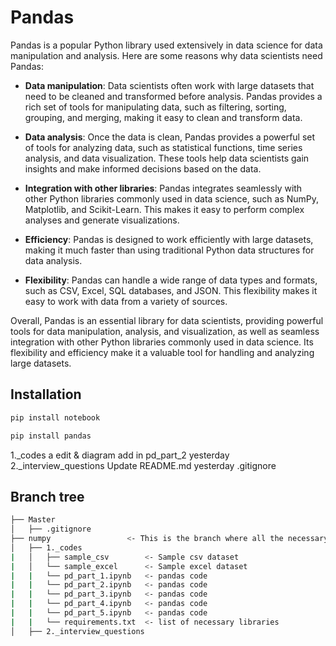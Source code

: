 # Pandas

Pandas is a popular Python library used extensively in data science for data manipulation and analysis. Here are some reasons why data scientists need Pandas:

- <b>Data manipulation</b>: Data scientists often work with large datasets that need to be cleaned and transformed before analysis. Pandas provides a rich set of tools for manipulating data, such as filtering, sorting, grouping, and merging, making it easy to clean and transform data.

- <b>Data analysis</b>: Once the data is clean, Pandas provides a powerful set of tools for analyzing data, such as statistical functions, time series analysis, and data visualization. These tools help data scientists gain insights and make informed decisions based on the data.

- <b>Integration with other libraries</b>: Pandas integrates seamlessly with other Python libraries commonly used in data science, such as NumPy, Matplotlib, and Scikit-Learn. This makes it easy to perform complex analyses and generate visualizations.

- <b>Efficiency</b>: Pandas is designed to work efficiently with large datasets, making it much faster than using traditional Python data structures for data analysis.

- <b>Flexibility</b>: Pandas can handle a wide range of data types and formats, such as CSV, Excel, SQL databases, and JSON. This flexibility makes it easy to work with data from a variety of sources.

Overall, Pandas is an essential library for data scientists, providing powerful tools for data manipulation, analysis, and visualization, as well as seamless integration with other Python libraries commonly used in data science. Its flexibility and efficiency make it a valuable tool for handling and analyzing large datasets.



## Installation
```sh
pip install notebook
```


```sh
pip install pandas
```
1._codes
a edit & diagram add in pd_part_2
yesterday
2._interview_questions
Update README.md
yesterday
.gitignore


## Branch tree
```sh
├── Master
│   ├── .gitignore
├── numpy                 <- This is the branch where all the necessary documents on Numpy is present for Data Science
│   ├── 1._codes
|   │   ├── sample_csv        <- Sample csv dataset
|   │   └── sample_excel      <- Sample excel dataset
|   |   └── pd_part_1.ipynb   <- pandas code
|   |   └── pd_part_2.ipynb   <- pandas code
|   |   └── pd_part_3.ipynb   <- pandas code
|   |   └── pd_part_4.ipynb   <- pandas code
|   |   └── pd_part_5.ipynb   <- pandas code
|   |   └── requirements.txt  <- list of necessary libraries
│   ├── 2._interview_questions            

```


